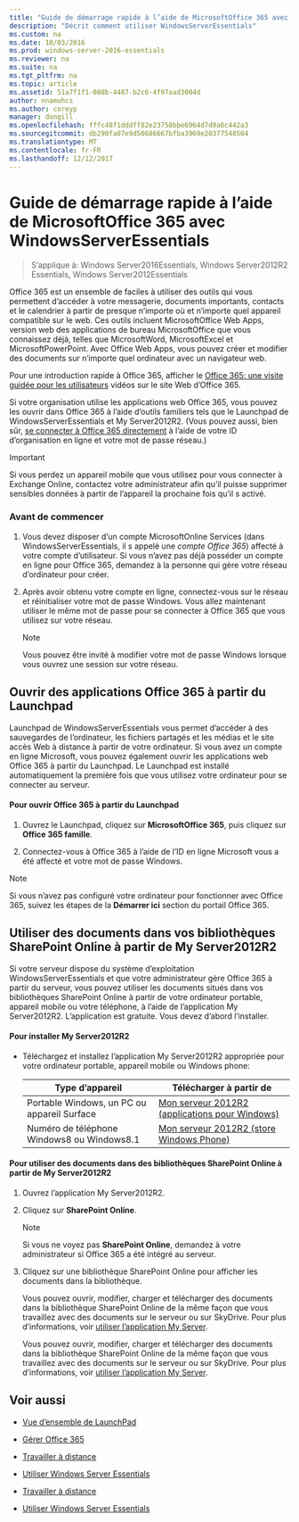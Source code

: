 ```yaml
---
title: "Guide de démarrage rapide à l’aide de MicrosoftOffice 365 avec WindowsServerEssentials"
description: "Décrit comment utiliser WindowsServerEssentials"
ms.custom: na
ms.date: 10/03/2016
ms.prod: windows-server-2016-essentials
ms.reviewer: na
ms.suite: na
ms.tgt_pltfrm: na
ms.topic: article
ms.assetid: 51a7f1f1-088b-4487-b2c6-4f97aad3004d
author: nnamuhcs
ms.author: coreyp
manager: dongill
ms.openlocfilehash: fffc48f1dddff82e23758bbe6964d7d9a6c442a3
ms.sourcegitcommit: db290fa07e9d50686667bfba3969e20377548504
ms.translationtype: MT
ms.contentlocale: fr-FR
ms.lasthandoff: 12/12/2017
---
```

# <a name="quick-start-guide-to-using-microsoft-office-365-with-windows-server-essentials"></a>Guide de démarrage rapide à l’aide de MicrosoftOffice 365 avec WindowsServerEssentials

>S’applique à: Windows Server2016Essentials, Windows Server2012R2 Essentials, Windows Server2012Essentials

 Office 365 est un ensemble de faciles à utiliser des outils qui vous permettent d’accéder à votre messagerie, documents importants, contacts et le calendrier à partir de presque n’importe où et n’importe quel appareil compatible sur le web. Ces outils incluent MicrosoftOffice Web Apps, version web des applications de bureau MicrosoftOffice que vous connaissez déjà, telles que MicrosoftWord, MicrosoftExcel et MicrosoftPowerPoint. Avec Office Web Apps, vous pouvez créer et modifier des documents sur n’importe quel ordinateur avec un navigateur web.  
  
 Pour une introduction rapide à Office 365, afficher le [Office 365: une visite guidée pour les utilisateurs](https://onlinehelp.microsoft.com/office365-smallbusinesses/hh534379.aspx) vidéos sur le site Web d’Office 365.  
  
 Si votre organisation utilise les applications web Office 365, vous pouvez les ouvrir dans Office 365 à l’aide d’outils familiers tels que le Launchpad de WindowsServerEssentials et My Server2012R2. (Vous pouvez aussi, bien sûr, [se connecter à Office 365 directement](https://login.microsoftonline.com/login.srf?wa=wsignin1.0&rpsnv=2&ct=1384059583&rver=6.1.6206.0&wp=MBI_KEY&wreply=https:%2F%2Fwww.outlook.com%2Fowa%2F&id=260563&whr=students.tamuk.edu&CBCXT=out) à l’aide de votre ID d’organisation en ligne et votre mot de passe réseau.)  
  
> [!IMPORTANT]
>  Si vous perdez un appareil mobile que vous utilisez pour vous connecter à Exchange Online, contactez votre administrateur afin qu’il puisse supprimer sensibles données à partir de l’appareil la prochaine fois qu’il s activé.  
  
### <a name="before-you-begin"></a>Avant de commencer  
  
1.  Vous devez disposer d’un compte MicrosoftOnline Services (dans WindowsServerEssentials, il s appelé une *compte Office 365*) affecté à votre compte d’utilisateur. Si vous n’avez pas déjà posséder un compte en ligne pour Office 365, demandez à la personne qui gère votre réseau d’ordinateur pour créer.  
  
2.  Après avoir obtenu votre compte en ligne, connectez-vous sur le réseau et réinitialiser votre mot de passe Windows. Vous allez maintenant utiliser le même mot de passe pour se connecter à Office 365 que vous utilisez sur votre réseau.  
  
    > [!NOTE]
    >  Vous pouvez être invité à modifier votre mot de passe Windows lorsque vous ouvrez une session sur votre réseau.  
  
## <a name="open-office-365-apps-from-the-launchpad"></a>Ouvrir des applications Office 365 à partir du Launchpad  
 Launchpad de WindowsServerEssentials vous permet d’accéder à des sauvegardes de l’ordinateur, les fichiers partagés et les médias et le site accès Web à distance à partir de votre ordinateur. Si vous avez un compte en ligne Microsoft, vous pouvez également ouvrir les applications web Office 365 à partir du Launchpad. Le Launchpad est installé automatiquement la première fois que vous utilisez votre ordinateur pour se connecter au serveur.  
  
#### <a name="to-open-office-365-from-the-launchpad"></a>Pour ouvrir Office 365 à partir du Launchpad  
  
1.  Ouvrez le Launchpad, cliquez sur **MicrosoftOffice 365**, puis cliquez sur **Office 365 famille**.  
  
2.  Connectez-vous à Office 365 à l’aide de l’ID en ligne Microsoft vous a été affecté et votre mot de passe Windows.  
  
> [!NOTE]
>  Si vous n’avez pas configuré votre ordinateur pour fonctionner avec Office 365, suivez les étapes de la **Démarrer ici** section du portail Office 365.  
  
## <a name="work-with-documents-in-your-sharepoint-online-libraries-from-my-server-2012-r2"></a>Utiliser des documents dans vos bibliothèques SharePoint Online à partir de My Server2012R2  
 Si votre serveur dispose du système d’exploitation WindowsServerEssentials et que votre administrateur gère Office 365 à partir du serveur, vous pouvez utiliser les documents situés dans vos bibliothèques SharePoint Online à partir de votre ordinateur portable, appareil mobile ou votre téléphone, à l’aide de l’application My Server2012R2. L’application est gratuite. Vous devez d’abord l’installer.  
  
#### <a name="to-install-my-server-2012-r2"></a>Pour installer My Server2012R2  
  
-   Téléchargez et installez l’application My Server2012R2 appropriée pour votre ordinateur portable, appareil mobile ou Windows phone:  
  
    |Type d’appareil|Télécharger à partir de|  
    |-----------------|-------------------|  
    |Portable Windows, un PC ou appareil Surface|[Mon serveur 2012R2 (applications pour Windows)](https://apps.microsoft.com/windows/app/my-server-2012-r2/67e86695-bda3-4f32-96c4-2e20e56f1cf3)|  
    | Numéro de téléphone Windows8 ou Windows8.1|[Mon serveur 2012R2 (store Windows Phone)](http://www.windowsphone.com/store/app/my-server-2012-r2/44f596b5-0477-4096-b96e-ddd6ef64ad6b)|  
  
#### <a name="to-work-with-documents-in-sharepoint-online-libraries-from-my-server-2012-r2"></a>Pour utiliser des documents dans des bibliothèques SharePoint Online à partir de My Server2012R2  
  
1.  Ouvrez l’application My Server2012R2.  
  
2.  Cliquez sur **SharePoint Online**.  
  
    > [!NOTE]
    >  Si vous ne voyez pas **SharePoint Online**, demandez à votre administrateur si Office 365 a été intégré au serveur.  
  
3.  Cliquez sur une bibliothèque SharePoint Online pour afficher les documents dans la bibliothèque.  
  

     Vous pouvez ouvrir, modifier, charger et télécharger des documents dans la bibliothèque SharePoint Online de la même façon que vous travaillez avec des documents sur le serveur ou sur SkyDrive. Pour plus d’informations, voir [utiliser l’application My Server](Use-the-My-Server-App-to-Connect-to-Windows-Server-Essentials.md).  

     Vous pouvez ouvrir, modifier, charger et télécharger des documents dans la bibliothèque SharePoint Online de la même façon que vous travaillez avec des documents sur le serveur ou sur SkyDrive. Pour plus d’informations, voir [utiliser l’application My Server](../use/Use-the-My-Server-App-to-Connect-to-Windows-Server-Essentials.md).  

  
## <a name="see-also"></a>Voir aussi  
  
-   [Vue d’ensemble de LaunchPad](../manage/Overview-of-the-Launchpad-in-Windows-Server-Essentials.md)  
  
-   [Gérer Office 365](../manage/Manage-Office-365-in-Windows-Server-Essentials.md)  
  

-   [Travailler à distance](Work-Remotely-in-Windows-Server-Essentials.md)  
  
-   [Utiliser Windows Server Essentials](Use-Windows-Server-Essentials.md)

-   [Travailler à distance](../use/Work-Remotely-in-Windows-Server-Essentials.md)  
  
-   [Utiliser Windows Server Essentials](../use/Use-Windows-Server-Essentials.md)

